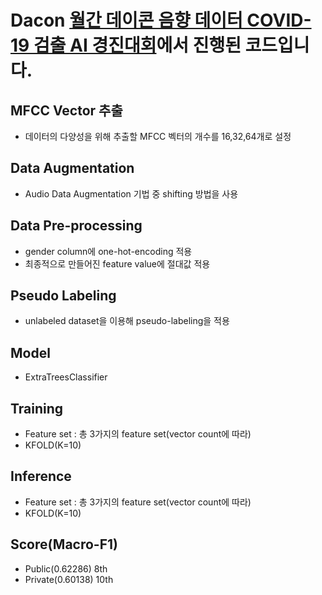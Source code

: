 # Dacon [월간 데이콘 음향 데이터 COVID-19 검출 AI 경진대회](https://dacon.io/competitions/official/235910/overview/description)에서 진행된 코드입니다.
## MFCC Vector 추출
* 데이터의 다양성을 위해 추출할 MFCC 벡터의 개수를 16,32,64개로 설정
## Data Augmentation
* Audio Data Augmentation 기법 중 shifting 방법을 사용
## Data Pre-processing
* gender column에 one-hot-encoding 적용
* 최종적으로 만들어진 feature value에 절대값 적용
## Pseudo Labeling
* unlabeled dataset을 이용해 pseudo-labeling을 적용
## Model
* ExtraTreesClassifier
## Training
* Feature set : 총 3가지의 feature set(vector count에 따라)
* KFOLD(K=10)
## Inference
* Feature set : 총 3가지의 feature set(vector count에 따라)
* KFOLD(K=10)
## Score(Macro-F1)
* Public(0.62286) 8th
* Private(0.60138) 10th
